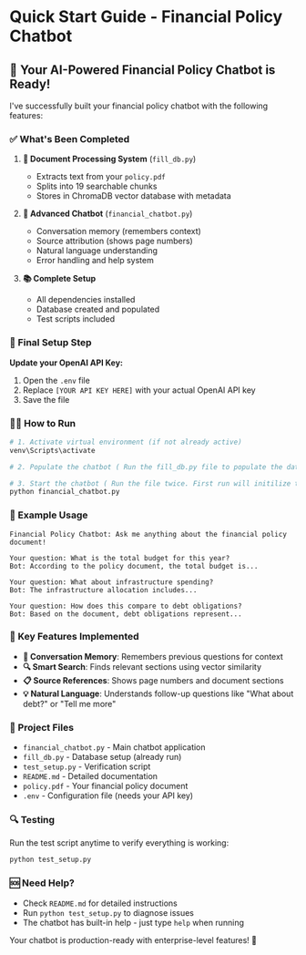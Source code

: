# Quick Start Guide - Financial Policy Chatbot

## 🚀 Your AI-Powered Financial Policy Chatbot is Ready!

I've successfully built your financial policy chatbot with the following features:

### ✅ What's Been Completed

1. **📄 Document Processing System** (`fill_db.py`)
   - Extracts text from your `policy.pdf` 
   - Splits into 19 searchable chunks
   - Stores in ChromaDB vector database with metadata

2. **🤖 Advanced Chatbot** (`financial_chatbot.py`)
   - Conversation memory (remembers context)
   - Source attribution (shows page numbers)
   - Natural language understanding
   - Error handling and help system

3. **📚 Complete Setup**
   - All dependencies installed
   - Database created and populated
   - Test scripts included

### 🔧 Final Setup Step

**Update your OpenAI API Key:**
1. Open the `.env` file
2. Replace `[YOUR API KEY HERE]` with your actual OpenAI API key
3. Save the file

### 🏃‍♂️ How to Run

```bash
# 1. Activate virtual environment (if not already active)
venv\Scripts\activate

# 2. Populate the chatbot ( Run the fill_db.py file to populate the database ) 

# 3. Start the chatbot ( Run the file twice. First run will initilize the rag system. The second one will let you chat in the terminal.)
python financial_chatbot.py
```

### 💬 Example Usage

```
Financial Policy Chatbot: Ask me anything about the financial policy document!

Your question: What is the total budget for this year?
Bot: According to the policy document, the total budget is...

Your question: What about infrastructure spending?
Bot: The infrastructure allocation includes...

Your question: How does this compare to debt obligations?
Bot: Based on the document, debt obligations represent...
```

### 🎯 Key Features Implemented

- **🧠 Conversation Memory**: Remembers previous questions for context
- **🔍 Smart Search**: Finds relevant sections using vector similarity
- **📋 Source References**: Shows page numbers and document sections
- **💡 Natural Language**: Understands follow-up questions like "What about debt?" or "Tell me more"

### 📁 Project Files

- `financial_chatbot.py` - Main chatbot application
- `fill_db.py` - Database setup (already run)
- `test_setup.py` - Verification script
- `README.md` - Detailed documentation
- `policy.pdf` - Your financial policy document
- `.env` - Configuration file (needs your API key)

### 🔍 Testing

Run the test script anytime to verify everything is working:
```bash
python test_setup.py
```

### 🆘 Need Help?

- Check `README.md` for detailed instructions
- Run `python test_setup.py` to diagnose issues
- The chatbot has built-in help - just type `help` when running

Your chatbot is production-ready with enterprise-level features! 🎉
